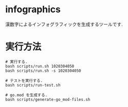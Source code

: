 # infographics

漢数字によるインフォグラフィックを生成するツールです.

# 実行方法

    # 実行する.
    bash scripts/run.sh 1020304050
    bash scripts/run.sh -s 1020304050

    # テストを実行する.
    bash scripts/run-test.sh

    # go.mod を生成する.
    bash scripts/generate-go_mod-files.sh

